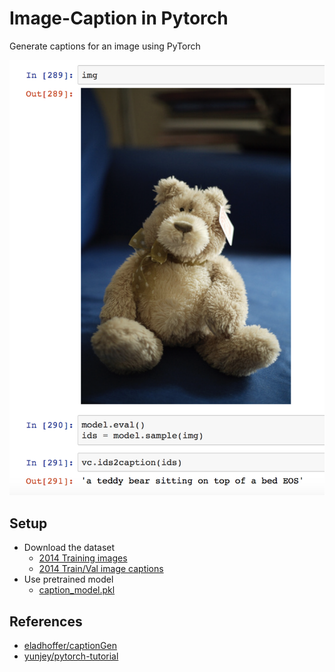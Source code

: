 # Image-Caption in Pytorch

Generate captions for an image using PyTorch

![img](./img.png)

## Setup
- Download the dataset
	- [2014 Training images](http://msvocds.blob.core.windows.net/coco2014/train2014.zip)
	- [2014 Train/Val image captions](http://msvocds.blob.core.windows.net/annotations-1-0-3/captions_train-val2014.zip)
- Use pretrained model
	- [caption_model.pkl](https://drive.google.com/file/d/0Bw_Rruvn6N3nVk9pbFZvNjVpSjQ/view?usp=sharing)	

## References

- [eladhoffer/captionGen](https://github.com/eladhoffer/captionGen)
- [yunjey/pytorch-tutorial](https://github.com/yunjey/pytorch-tutorial/tree/master/tutorials/09%20-%20Image%20Captioning)